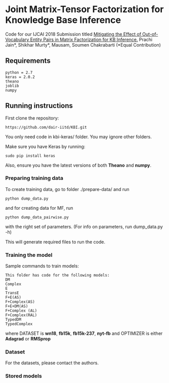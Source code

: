 # Joint Matrix-Tensor Factorization for Knowledge Base Inference

Code for our IJCAI 2018 Submission titled [Mitigating the Effect of Out-of-Vocabulary Entity Pairs in Matrix Factorization for KB Inference.](http://www.cse.iitd.ernet.in/~mausam/papers/ijcai18b.pdf) Prachi Jain*, Shikhar Murty*, Mausam, Soumen Chakrabarti  (*Equal Contribution)

## Requirements
```
python = 2.7
keras = 2.0.2
theano
joblib
numpy
```

## Running instructions
First clone the repository:
```
https://github.com/dair-iitd/KBI.git
```
You only need code in kbi-keras/ folder. You may ignore other folders.

Make sure you have Keras by running:
```
sudo pip install keras
```
Also, ensure you have the latest versions of both **Theano** and **numpy**.

### Preparing training data
To create training data, go to folder ./prepare-data/ and run
```
python dump_data.py 
```

and for creating data for MF, run
```
python dump_data_pairwise.py 
```
with the right set of parameters. (For info on parameters, run dump_data.py -h)

This will generate required files to run the code.


### Training the model
Sample commands to train models:
```
This folder has code for the following models: 
DM
Complex
E
TransE 
F+E(AS)
F+Complex(AS)
F+E+DM(AS)
F+Complex (AL) 
F+Complex(RAL)
TypedDM
TypedComplex

```


where DATASET is **wn18**, **fb15k**, **fb15k-237**, **nyt-fb** and OPTIMIZER is either **Adagrad** or **RMSprop**

### Dataset
For the datasets, please contact the authors. 

### Stored models

